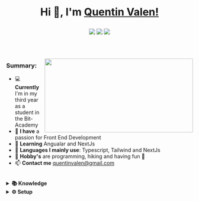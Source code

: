 # <p align="center">Hi 👋, I'm [Quentin Valen!](https://github.com/astronomx/)</p>

<div align="center">
  <img src="https://user-images.githubusercontent.com/74038190/213866269-5d00981c-7c98-46d7-8a8e-16f462f15227.gif" width="200" />
  <img src="https://user-images.githubusercontent.com/74038190/213866269-5d00981c-7c98-46d7-8a8e-16f462f15227.gif" width="200" />
  <img src="https://user-images.githubusercontent.com/74038190/213866269-5d00981c-7c98-46d7-8a8e-16f462f15227.gif" width="200" />
</div>

<br><br>

<img src="https://user-images.githubusercontent.com/74038190/225813708-98b745f2-7d22-48cf-9150-083f1b00d6c9.gif" 
width="400"
height="200"
align="right"
/>


### Summary:
- 💻 <b>Currently</b> I'm in my third year as a student in the Bit-Academy
- 📝 <b>I have</b> a passion for Front End Development
- 🌱 <b>Learning</b> Angualar and NextJs
- 🌟 <b>Languages I mainly use</b>: Typescript, Tailwind and NextJs
- 👾 <b>Hobby's</b> are programming, hiking and having fun 🎉
- 📫 <b>Contact me</b> quentinvalen@gmail.com

<br>

<details>
<summary><b>📚 Knowledge</b></summary>
<br>
	
### 🧮 Learning right now
<div style="display:flex; flex-direction:row;">
  <a href="https://angular.io/" target="_blank" rel="noreferrer"><img src="https://upload.wikimedia.org/wikipedia/commons/thumb/c/cf/Angular_full_color_logo.svg/512px-Angular_full_color_logo.svg.png" alt="angular" width="40" height="40" /></a>
   <a href=https://nextjs.org/"" target="_blank" rel="noreferrer"><img src="https://upload.wikimedia.org/wikipedia/commons/8/8e/Nextjs-logo.svg" width="40" height="40" alt="next logo"></a>
</div>

### ⚒️ Currently working with

<div style="display:flex; flex-direction:row;">
  <a href="https://nodejs.org/en/" target="_blank" rel="noreferrer"><img src="https://raw.githubusercontent.com/vorillaz/devicons/master/!SVG/nodejs.svg" alt="nodejs" width="40" height="40"/></a> 
  <a href="https://www.w3.org/html/" target="_blank" rel="noreferrer"><img src="https://raw.githubusercontent.com/devicons/devicon/master/icons/html5/html5-original-wordmark.svg" alt="html5" width="40" height="40"/></a> 
  <a href="https://www.w3schools.com/css/" target="_blank" rel="noreferrer"><img src="https://raw.githubusercontent.com/devicons/devicon/master/icons/css3/css3-original-wordmark.svg" alt="css3" width="40" height="40"/></a>
  <a href="https://developer.mozilla.org/en-US/docs/Web/JavaScript" target="_blank" rel="noreferrer"><img src="https://raw.githubusercontent.com/devicons/devicon/master/icons/javascript/javascript-original.svg" alt="javascript" width="35" height="35"     /></a>
  <img class="avatar" alt="tailwindlabs" src="https://avatars.githubusercontent.com/u/67109815?s=88&amp;v=4" width="44" height="44">
  </div>
  <br>
</div>

### 🧰 Tools

<div style="display:flex; flex-direction:row;">
	<a href="https://git-scm.com/" target="_blank" rel="noreferrer"><img src="https://www.vectorlogo.zone/logos/git-scm/git-scm-icon.svg" alt="git" width="40" height="40" /></a>
	<a href="https://code.visualstudio.com" target="_blank" rel="noreferrer"><img src="https://raw.githubusercontent.com/vscode-icons/vscode-icons/70702eb811036276c75b7ddf33060ee109026fe9/icons/file_type_vscode.svg" height="40" width="40"></a>
 <a href="https://www.figma.com/" target="_blank" rel="noreferrer"> <img src="https://www.vectorlogo.zone/logos/figma/figma-icon.svg" alt="figma" width="40" height="40"/></a>
 <a href="https://www.notion.com/" target="_blank" rel="noreferrer"><img src="https://get.site/wp-content/uploads/2021/10/notion-logo.png" alt="notion" width="60" height="40"/></a>
</div>
</details>

<details>
<summary><b>⚙️ Setup</b></summary>
<br>
<ul>
  <li><b>OS:</b> Linux (ArcoLinux)</li>
  <li><b>Laptop:</b> Zenbook 14 duo (UX482)</li>
  <li><b>More:</b><a href="https://www.linkedin.com/in/quentinvalen" rel="nofollow noreferrer"><img src="https://i.stack.imgur.com/gVE0j.png" alt="linkedin">LinkedIn</a></li>
</ul>
</details>
